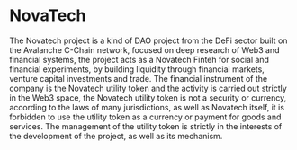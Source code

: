 # NovaTech

The Novatech project is a kind of DAO project from the DeFi sector built on the Avalanche C-Chain network, focused on deep research of Web3 and financial systems, the project acts as a Novatech Finteh for social and financial experiments, by building liquidity through financial markets, venture capital investments and trade. The financial instrument of the company is the Novatech utility token and the activity is carried out strictly in the Web3 space, the Novatech utility token is not a security or currency, according to the laws of many jurisdictions, as well as Novatech itself, it is forbidden to use the utility token as a currency or payment for goods and services. The management of the utility token is strictly in the interests of the development of the project, as well as its mechanism.
